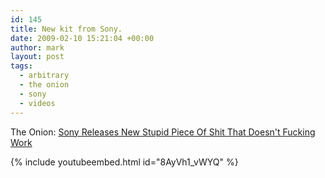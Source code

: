 ```yaml
---
id: 145
title: New kit from Sony.
date: 2009-02-10 15:21:04 +00:00
author: mark
layout: post
tags:
  - arbitrary
  - the onion
  - sony
  - videos
---
```


The Onion: [Sony Releases New Stupid Piece Of Shit That Doesn't Fucking Work](https://www.theonion.com/sony-releases-new-stupid-piece-of-shit-that-doesnt-fuck-1819594774)

{% include youtubeembed.html id="8AyVh1_vWYQ" %}
